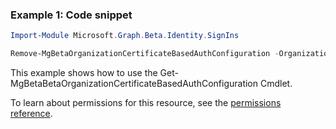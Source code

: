 ### Example 1: Code snippet

```powershellImport-Module Microsoft.Graph.Beta.Identity.SignIns

Remove-MgBetaOrganizationCertificateBasedAuthConfiguration -OrganizationId $organizationId -CertificateBasedAuthConfigurationId $certificateBasedAuthConfigurationId
```
This example shows how to use the Get-MgBetaBetaOrganizationCertificateBasedAuthConfiguration Cmdlet.
To learn about permissions for this resource, see the [permissions reference](/graph/permissions-reference).

